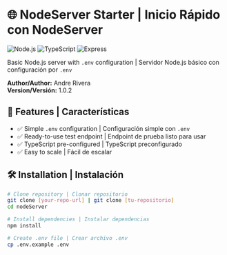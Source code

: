 # 🌐 NodeServer Starter | Inicio Rápido con NodeServer

![Node.js](https://img.shields.io/badge/Node.js-18%2B-green)
![TypeScript](https://img.shields.io/badge/TypeScript-5%2B-blue)
![Express](https://img.shields.io/badge/Express-4.x-lightgrey)

Basic Node.js server with `.env` configuration | Servidor Node.js básico con configuración por `.env`

**Author/Author:** Andre Rivera  
**Version/Versión:** 1.0.2

## 🌟 Features | Características
- ✅ Simple `.env` configuration | Configuración simple con `.env`
- ✅ Ready-to-use test endpoint | Endpoint de prueba listo para usar
- ✅ TypeScript pre-configured | TypeScript preconfigurado
- ✅ Easy to scale | Fácil de escalar

## 🛠️ Installation | Instalación

```bash
# Clone repository | Clonar repositorio
git clone [your-repo-url] | git clone [tu-repositorio]
cd nodeServer

# Install dependencies | Instalar dependencias
npm install

# Create .env file | Crear archivo .env
cp .env.example .env